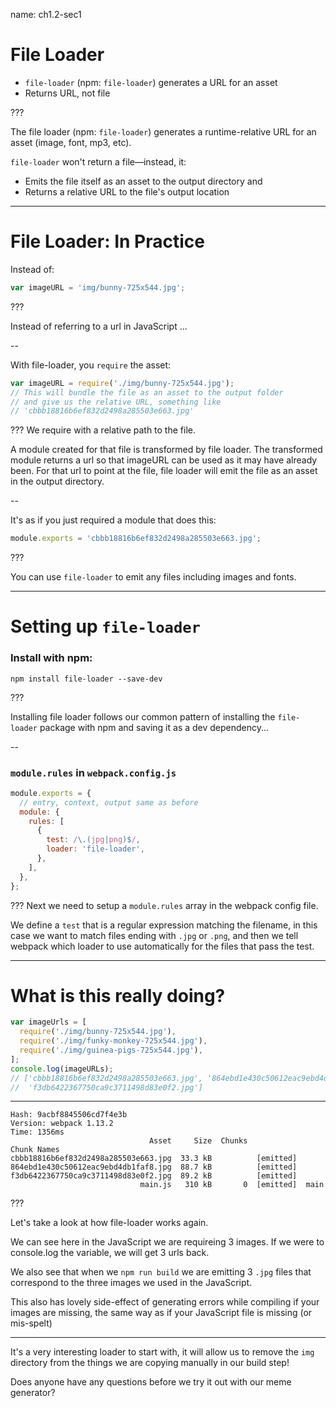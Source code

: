 name: ch1.2-sec1
# File Loader

- `file-loader` (npm: `file-loader`) generates a URL for an asset
- Returns URL, not file

???

The file loader (npm: `file-loader`) generates a runtime-relative URL for an asset (image, font, mp3, etc).

`file-loader` won't return a file—instead, it:

* Emits the file itself as an asset to the output directory and
* Returns a relative URL to the file's output location

---

# File Loader: In Practice

Instead of:

```js
var imageURL = 'img/bunny-725x544.jpg';
```
???

Instead of referring to a url in JavaScript ...

--

With file-loader, you `require` the asset:

```js
var imageURL = require('./img/bunny-725x544.jpg');
// This will bundle the file as an asset to the output folder
// and give us the relative URL, something like
// 'cbbb18816b6ef832d2498a285503e663.jpg'
```

???
We require with a relative path to the file.

A module created for that file is transformed by file loader. The transformed module returns a url so that imageURL can be used as it may have already been. For that url to point at the file, file loader will emit the file as an asset in the output directory.

--

It's as if you just required a module that does this:

```js
module.exports = 'cbbb18816b6ef832d2498a285503e663.jpg';
```

???

You can use `file-loader` to emit any files including images and fonts.

---

# Setting up `file-loader`

### Install with npm:
```shell
npm install file-loader --save-dev
```

???

Installing file loader follows our common pattern of installing the `file-loader` package with npm and saving it as a dev dependency...

--
### `module.rules` in `webpack.config.js`

```js
module.exports = {
  // entry, context, output same as before
  module: {
    rules: [
      {
        test: /\.(jpg|png)$/,
        loader: 'file-loader',
      },
    ],
  },
};
```

???
Next we need to setup a `module.rules` array in the webpack config file.

We define a `test` that is a regular expression matching the filename, in this case
we want to match files ending with `.jpg` or `.png`, and then we tell webpack which
loader to use automatically for the files that pass the test.

---

# What is this really doing?

```js
var imageUrls = [
  require('./img/bunny-725x544.jpg'),
  require('./img/funky-monkey-725x544.jpg'),
  require('./img/guinea-pigs-725x544.jpg'),
];
console.log(imageURLs);
// ['cbbb18816b6ef832d2498a285503e663.jpg', '864ebd1e430c50612eac9ebd4db1faf8.jpg',
//  'f3db6422367750ca9c3711498d83e0f2.jpg']
```

----

```
Hash: 9acbf8845506cd7f4e3b
Version: webpack 1.13.2
Time: 1356ms
                               Asset     Size  Chunks             Chunk Names
cbbb18816b6ef832d2498a285503e663.jpg  33.3 kB          [emitted]
864ebd1e430c50612eac9ebd4db1faf8.jpg  88.7 kB          [emitted]
f3db6422367750ca9c3711498d83e0f2.jpg  89.2 kB          [emitted]
                             main.js   310 kB       0  [emitted]  main
```

???

Let's take a look at how file-loader works again.

We can see here in the JavaScript we are requireing 3 images.  If we were to console.log the variable, we will get 3 urls back.

We also see that when we `npm run build` we are emitting 3 `.jpg` files that correspond to the three images we used in the JavaScript.

This also has lovely side-effect of generating errors while compiling if your images are missing, the same way as if your JavaScript file is missing (or mis-spelt)

------

It's a very interesting loader to start with, it will allow us to remove the `img` directory from the things we are copying manually in our build step!

Does anyone have any questions before we try it out with our meme generator?
